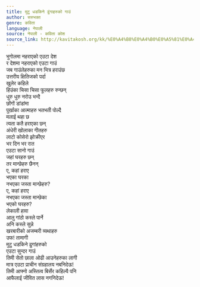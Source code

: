 ```yaml
---
title: मुटु धडकिने ढुंगाहरुको गाउं
author: सरुभक्त
genre: कविता
language: नेपाली
source: नेपाली - कविता कोश
source_link: http://kavitakosh.org/kk/%E0%A4%B8%E0%A4%B0%E0%A5%81%E0%A4%AD%E0%A4%95%E0%A5%8D%E0%A4%A4
---
```


भुगोलमा नहराएको एउटा देश  
र देशमा नहराएको एउटा गाउं  
जब गाउंलेहरुका मन भित्र हराउंछ  
उत्तरीय क्षितिजको पर्दा  
खुलेर कहिले  
हिउंका चिसा चिसा फूलहरु रुन्छन्  
धुरु धुरु नरोउ भन्दै  
छोंगों डांडांमा  
पुर्खाका आत्माहरु भतभती पोल्दै  
मलाई थहा छ  
त्यता कतै हराएका छन्  
अंधेरी खोलाका गीतहरु  
लाटो कोसेरो झोक्रीएर  
भर दिन भर रात  
एउटा सानो गाउं  
जहां घरहरु छन्  
तर मान्छेहरु छैनन्  
ए, कहां हराए  
भएका घरका  
नभएका जस्ता मान्छेहरु?  
ए, कहां हराए  
नभएका जस्ता मान्छेका  
भएको घरहरु?  
लेकाली हावा  
आलु गांठो कस्ले पार्ने  
अनि कस्ले सुन्ने  
खरबारीको अजम्बरी व्यथाहरु  
उफ! तामागी  
मुटु धडकिने ढुगांहरुको  
एउटा सुन्दर गाउं  
तिमी सेतो छाला ओढी आउनेहरुका लागी  
मात्र एउटा प्राचीन संग्रहालय नबनिदेऊ!  
तिमी आफ्नो अस्तित्व बिर्सेर कहिल्यै पनि  
आफैलाई जीवित लास नगनिदेऊ!
